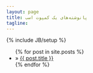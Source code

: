```yaml
---
layout: page
title: پانوشته‌های یک کمپوت اسب
tagline: 
---
```

{% include JB/setup %}

 <ul class="posts">
  {% for post in site.posts %}
    <li> &raquo; <a href="{{ BASE_PATH }}{{ post.url }}">{{ post.title }}</a></li>
  {% endfor %}
</ul>

